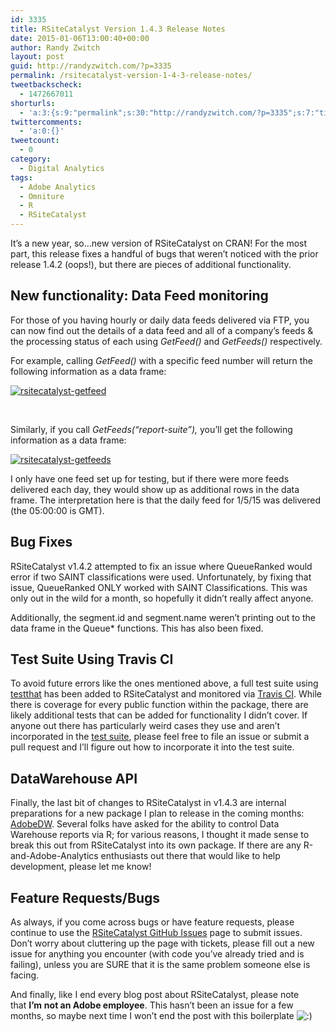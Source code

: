 ```yaml
---
id: 3335
title: RSiteCatalyst Version 1.4.3 Release Notes
date: 2015-01-06T13:00:40+00:00
author: Randy Zwitch
layout: post
guid: http://randyzwitch.com/?p=3335
permalink: /rsitecatalyst-version-1-4-3-release-notes/
tweetbackscheck:
  - 1472667011
shorturls:
  - 'a:3:{s:9:"permalink";s:30:"http://randyzwitch.com/?p=3335";s:7:"tinyurl";s:26:"http://tinyurl.com/o659j7w";s:4:"isgd";s:19:"http://is.gd/WckLxr";}'
twittercomments:
  - 'a:0:{}'
tweetcount:
  - 0
category:
  - Digital Analytics
tags:
  - Adobe Analytics
  - Omniture
  - R
  - RSiteCatalyst
---
```

It&#8217;s a new year, so&#8230;new version of RSiteCatalyst on CRAN! For the most part, this release fixes a handful of bugs that weren&#8217;t noticed with the prior release 1.4.2 (oops!), but there are pieces of additional functionality.

## New functionality: Data Feed monitoring

For those of you having hourly or daily data feeds delivered via FTP, you can now find out the details of a data feed and all of a company&#8217;s feeds & the processing status of each using _GetFeed()_ and _GetFeeds()_ respectively.

For example, calling _GetFeed()_ with a specific feed number will return the following information as a data frame:

[<img class="aligncenter size-full wp-image-3337" src="http://i0.wp.com/randyzwitch.com/wp-content/uploads/2015/01/rsitecatalyst-getfeed.png?fit=896%2C405" alt="rsitecatalyst-getfeed" srcset="http://i0.wp.com/randyzwitch.com/wp-content/uploads/2015/01/rsitecatalyst-getfeed.png?w=896 896w, http://i0.wp.com/randyzwitch.com/wp-content/uploads/2015/01/rsitecatalyst-getfeed.png?resize=150%2C68 150w, http://i0.wp.com/randyzwitch.com/wp-content/uploads/2015/01/rsitecatalyst-getfeed.png?resize=300%2C136 300w" sizes="(max-width: 896px) 100vw, 896px" data-recalc-dims="1" />](http://i0.wp.com/randyzwitch.com/wp-content/uploads/2015/01/rsitecatalyst-getfeed.png)

&nbsp;

Similarly, if you call _GetFeeds(&#8220;report-suite&#8221;),_ you&#8217;ll get the following information as a data frame:

[<img class="aligncenter size-full wp-image-3339" src="http://i0.wp.com/randyzwitch.com/wp-content/uploads/2015/01/rsitecatalyst-getfeeds.png?fit=1334%2C41" alt="rsitecatalyst-getfeeds" srcset="http://i0.wp.com/randyzwitch.com/wp-content/uploads/2015/01/rsitecatalyst-getfeeds.png?w=1334 1334w, http://i0.wp.com/randyzwitch.com/wp-content/uploads/2015/01/rsitecatalyst-getfeeds.png?resize=150%2C5 150w, http://i0.wp.com/randyzwitch.com/wp-content/uploads/2015/01/rsitecatalyst-getfeeds.png?resize=300%2C9 300w, http://i0.wp.com/randyzwitch.com/wp-content/uploads/2015/01/rsitecatalyst-getfeeds.png?resize=1024%2C31 1024w" sizes="(max-width: 1000px) 100vw, 1000px" data-recalc-dims="1" />](http://i0.wp.com/randyzwitch.com/wp-content/uploads/2015/01/rsitecatalyst-getfeeds.png)

I only have one feed set up for testing, but if there were more feeds delivered each day, they would show up as additional rows in the data frame. The interpretation here is that the daily feed for 1/5/15 was delivered (the 05:00:00 is GMT).

## Bug Fixes

RSiteCatalyst v1.4.2 attempted to fix an issue where QueueRanked would error if two SAINT classifications were used. Unfortunately, by fixing that issue, QueueRanked ONLY worked with SAINT Classifications. This was only out in the wild for a month, so hopefully it didn&#8217;t really affect anyone.

Additionally, the segment.id and segment.name weren&#8217;t printing out to the data frame in the Queue* functions. This has also been fixed.





## Test Suite Using Travis CI

To avoid future errors like the ones mentioned above, a full test suite using <a title="testthat R" href="https://github.com/hadley/testthat" target="_blank">testthat</a> has been added to RSiteCatalyst and monitored via <a title="RSiteCatalyst Travis CI Build Status" href="https://travis-ci.org/randyzwitch/RSiteCatalyst" target="_blank">Travis CI</a>. While there is coverage for every public function within the package, there are likely additional tests that can be added for functionality I didn&#8217;t cover. If anyone out there has particularly weird cases they use and aren&#8217;t incorporated in the <a title="RSiteCatalyst tests" href="https://github.com/randyzwitch/RSiteCatalyst/tree/master/tests/testthat" target="_blank">test suite</a>, please feel free to file an issue or submit a pull request and I&#8217;ll figure out how to incorporate it into the test suite.

## DataWarehouse API

Finally, the last bit of changes to RSiteCatalyst in v1.4.3 are internal preparations for a new package I plan to release in the coming months: <a title="AdobeDW DataWarehouse" href="https://github.com/randyzwitch/AdobeDW" target="_blank">AdobeDW</a>. Several folks have asked for the ability to control Data Warehouse reports via R; for various reasons, I thought it made sense to break this out from RSiteCatalyst into its own package. If there are any R-and-Adobe-Analytics enthusiasts out there that would like to help development, please let me know!

## Feature Requests/Bugs

As always, if you come across bugs or have feature requests, please continue to use the <a title="RSiteCatalyst GitHub" href="https://github.com/randyzwitch/RSiteCatalyst/issues" target="_blank">RSiteCatalyst GitHub Issues</a> page to submit issues. Don’t worry about cluttering up the page with tickets, please fill out a new issue for anything you encounter (with code you’ve already tried and is failing), unless you are SURE that it is the same problem someone else is facing.

And finally, like I end every blog post about RSiteCatalyst, please note that **I’m** **not an Adobe employee**. This hasn&#8217;t been an issue for a few months, so maybe next time I won&#8217;t end the post with this boilerplate <img class="wp-smiley" src="http://i1.wp.com/randyzwitch.com/wp-includes/images/smilies/icon_smile.gif" alt=":)" data-recalc-dims="1" />
